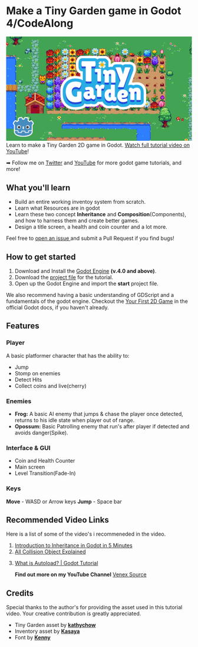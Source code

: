 # Make a Tiny Garden game in Godot 4/CodeAlong
![](Banner.png)
Learn to make a Tiny Garden 2D game in Godot. [Watch full tutorial video on YouTube](https://youtu.be/vSwJulHbCW8)! <p></p>
➡ Follow me on [Twitter](https://twitter.com/VenexSource) and [YouTube](https://www.youtube.com/@venex_source) for more godot game tutorials, and more!

## What you'll learn
- Build an entire working inventoy system from scratch.
- Learn what Resources are in godot 
- Learn these two concept **Inheritance** and **Composition**(Components), and how to harness them and create better games.
- Design a title screen, a health and coin counter and a lot more.

Feel free to [ open an issue ](https://github.com/venex-source/godot-2D-adventure-platformer/issues) and submit a Pull Request if you find bugs!

## How to get started
1. Download and Install the [Godot Engine](https://godotengine.org/) **(v.4.0 and above)**.
2. Download the [project file]() for the tutorial.
3. Open up the Godot Engine and import the **start** project file. <p></p>

We also recommend having a basic understanding of GDScript and a fundamentals of the godot engine. Checkout the [Your First 2D Game](https://docs.godotengine.org/en/stable/getting_started/first_2d_game/index.html) in the official Godot docs, if you haven't already.

## Features
### Player
A basic platformer character that has the ability to:
- Jump
- Stomp on enemies
- Detect Hits
- Collect coins and live(cherry)
### Enemies
- **Frog:** A basic AI enemy that jumps & chase the player once detected, returns to his idle state when player out of range.
- **Opossum:** Basic Patrolling enemy that run's after player if detected and avoids danger(Spike).

### Interface & GUI
- Coin and Health Counter
- Main screen
- Level Transition(Fade-In)

### Keys
**Move** - WASD or Arrow keys
**Jump** - Space bar

## Recommended Video Links
Here is a list of some of the video's i recommeneded in the video.
1. [Introduction to Inheritance in Godot in 5 Minutes](https://youtu.be/1M2k1BoNnXA)
2. [All Collision Object Explained](https://youtu.be/mIlZ0ChAqSw) <p></p>
3. [What is Autoload? | Godot Tutorial](https://youtu.be/mIlZ0ChAqSw) <p></p>
**Find out more on my YouTube Channel** [Venex Source](https://www.youtube.com/@venex_source)

## Credits
Special thanks to the author's for providing the asset used in this tutorial video. Your creative contribution is greatly appreciated.
- Tiny Garden asset by [**kathychow**](https://kathychow.itch.io/16x16-tiny-garden-free-pack)
- Inventory asset by [**Kasaya**](https://kasayaa.itch.io/kasayas-inventory-and-frames)
- Font by [**Kenny**](https://www.kenney.nl)
